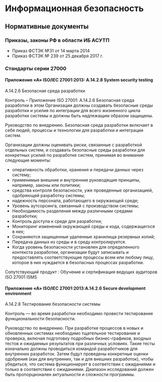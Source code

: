# Информационная безопасность

## Нормативные документы

### Приказы, законы РФ в области ИБ АСУТП

- Приказ ФСТЭК №31 от 14 марта 2014
- Приказ ФСТЭК № 239 от 25 декабря 2017 г. 

### Стандарты серии 27000


#### Приложение «А» ISO/IEC 27001:2013: A.14.2.8 System security testing
 
A.14.2.6 Безопасная среда разработки

Контроль – Приложение ISO 27001: A.14.2.6 Безопасная среда разработки в этом Организации должны создавать безопасные среды разработки и усилия по интеграции для всего жизненного цикла разработки системы и должны быть надлежащим образом защищены.

Руководство по внедрению. Безопасная среда разработки включает в себя людей, процессы и технологии для разработки и интеграции систем.

Организации должны оценивать риски, связанные с разработкой отдельных систем, и создавать безопасные среды разработки для конкретных усилий по разработке систем, принимая во внимание следующие моменты:

- оперативность обработки, хранения и передачи данных через систему;
- применимые внешние и внутренние руководящие принципы, например, законы или политики;
- средства контроля безопасности, уже проведенные организацией, одобряющей разработку системы;
- надежность персонала, работающего в окружающей среде;
- Уровень аутсорсинга, связанный с производством системы;
- Необходимость разделения между различными средами разработки;
- Контроль доступа к среде для разработки;
- Мониторинг изменений окружающей среды и кода, содержащегося в них;
- Сохраняются защищенные удаленные хранилища резервных копий;
- Передача данных из среды и в среду контролируется.
- Когда уровень безопасности установлен для определенного контекста разработки, организации будут записывать и предоставлять соответствующие процессы всем или любому лицу, которое в них нуждается в безопасных процессах разработки.

Сопутствующий продукт :  Обучение и сертификация ведущих аудиторов ISO 27001 ISMS


#### Приложение «А» ISO/IEC 27001:2013:A.14.2.6 Secure development environment

A.14.2.8 Тестирование безопасности системы

Контроль — во время разработки необходимо провести тестирование функциональности безопасности.

Руководство по внедрению. При разработке процессов в новых и обновленных системах необходимо тщательное тестирование и проверка, включая подготовку подробных бизнес-графиков, входных тестов и ожидаемых результатов при различных условиях. Такие тесты изначально должны проводиться командой разработчиков для внутренних разработок. Затем будут проведены конкретные оценки одобрения (как для внутренних, так и для внешних разработок), чтобы убедиться, что система функционирует в соответствии с ожиданиями и только в соответствии с ожиданиями. Диапазон исследований должен быть пропорционален актуальности и сложности программы.
